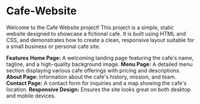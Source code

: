 # Cafe-Website
Welcome to the Cafe Website project! 
This project is a simple, static website designed to showcase a fictional cafe. It is built using HTML and CSS, and demonstrates how to create a clean, responsive layout suitable for a small business or personal cafe site.

**Features**
   **Home Page:** A welcoming landing page featuring the cafe's name, tagline, and a high-quality background image.
   **Menu Page:** A detailed menu section displaying various cafe offerings with pricing and descriptions.
   **About Page:** Information about the cafe's history, mission, and team.
   **Contact Page:** A contact form for inquiries and a map showing the cafe's location.
   **Responsive Design:** Ensures the site looks great on both desktop and mobile devices.



